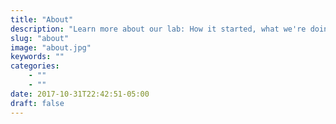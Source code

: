```yaml
---
title: "About"
description: "Learn more about our lab: How it started, what we're doing, and what our future plans are"
slug: "about"
image: "about.jpg"
keywords: ""
categories: 
    - ""
    - ""
date: 2017-10-31T22:42:51-05:00
draft: false
---
```


